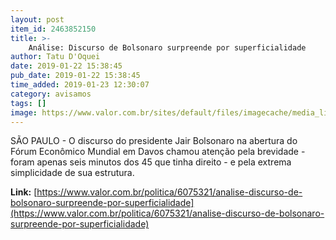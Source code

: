 ```yaml
---
layout: post
item_id: 2463852150
title: >-
    Análise: Discurso de Bolsonaro surpreende por superficialidade
author: Tatu D'Oquei
date: 2019-01-22 15:38:45
pub_date: 2019-01-22 15:38:45
time_added: 2019-01-23 12:30:07
category: avisamos
tags: []
image: https://www.valor.com.br/sites/default/files/imagecache/media_library_big_horizontal/fotoweb/ap_19022541625624.jpg
---
```


SÃO PAULO - O discurso do presidente Jair Bolsonaro na abertura do Fórum Econômico Mundial em Davos chamou atenção pela brevidade - foram apenas seis minutos dos 45 que tinha direito - e pela extrema simplicidade de sua estrutura.

**Link:** [https://www.valor.com.br/politica/6075321/analise-discurso-de-bolsonaro-surpreende-por-superficialidade](https://www.valor.com.br/politica/6075321/analise-discurso-de-bolsonaro-surpreende-por-superficialidade)

